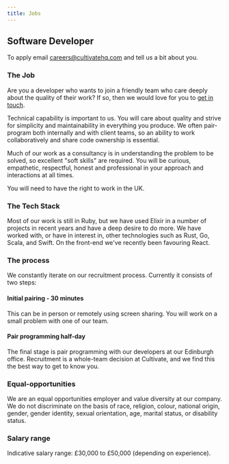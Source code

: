 ```yaml
---
title: Jobs
---
```


## Software Developer

To apply email [careers@cultivatehq.com](mailto:careers@cultivatehq.com) and tell us a bit about you.

### The Job

Are you a developer who wants to join a friendly team who care deeply about the quality of their work? If so, then we would love for you to [get in touch](mailto:careers@cultivatehq.com).

Technical capability is important to us. You will care about quality and strive for simplicity and maintainability in everything you produce. We often pair-program both internally and with client teams, so an ability to work collaboratively and share code ownership is essential.

Much of our work as a consultancy is in understanding the problem to be solved, so excellent "soft skills" are required. You will be curious, empathetic, respectful, honest and professional in your approach and interactions at all times.

You will need to have the right to work in the UK.

### The Tech Stack

Most of our work is still in Ruby, but we have used Elixir in a number of projects in recent years and have a deep desire to do more. We have worked with, or have in interest in, other technologies such as Rust, Go, Scala, and Swift. On the front-end we've recently been favouring React.

### The process

We constantly iterate on our recruitment process. Currently it consists of two steps:

#### Initial pairing - 30 minutes

This can be in person or remotely using screen sharing. You will work on a small problem with one of our team.

#### Pair programming half-day

The final stage is pair programming with our developers at our Edinburgh office. Recruitment is a whole-team decision at Cultivate, and we find this the best way to get to know you.

### Equal-opportunities

We are an equal opportunities employer and value diversity at our company. We do not discriminate on the basis of race, religion, colour, national origin, gender, gender identity, sexual orientation, age, marital status, or disability status.

### Salary range

Indicative salary range: £30,000 to £50,000 (depending on experience).
